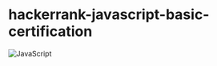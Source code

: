 ﻿# hackerrank-javascript-basic-certification

![JavaScript](https://user-images.githubusercontent.com/98657508/198891735-dd90bb68-b654-4404-a53c-ac7a2bf303e9.png)

